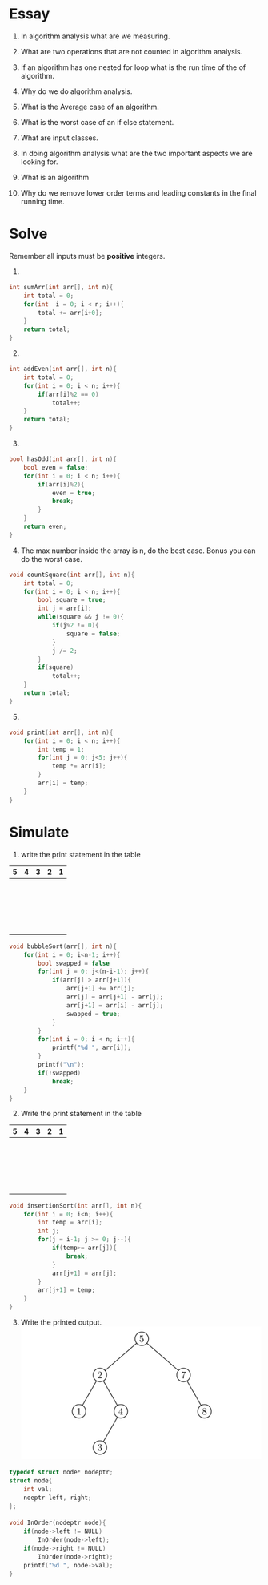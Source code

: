 # Essay
1. In algorithm analysis what are we measuring.

2. What are two operations that are not counted in algorithm analysis.

3. If an algorithm has one nested for loop 
what is the run time of the of algorithm.

4. Why do we do algorithm analysis.

5. What is the Average case of an algorithm.

6. What is the worst case of an if else statement.

7. What are input classes.

8. In doing algorithm analysis 
what are the two important aspects we are looking for.

9. What is an algorithm

10. Why do we remove lower order terms and leading constants in the final running time.

# Solve
Remember all inputs must be **positive** integers.

1.
```c
int sumArr(int arr[], int n){
    int total = 0;
    for(int  i = 0; i < n; i++){
        total += arr[i+0];
    }
    return total;
}
```
2.
```c
int addEven(int arr[], int n){
    int total = 0;
    for(int i = 0; i < n; i++){
        if(arr[i]%2 == 0)
            total++;
    }
    return total;
}
```
3.
```c
bool hasOdd(int arr[], int n){
    bool even = false;
    for(int i = 0; i < n; i++){
        if(arr[i]%2){
            even = true;
            break;
        }
    }
    return even;
}
```
4. The max number inside the array is n, do the best case.
Bonus you can do the worst case.
```c
void countSquare(int arr[], int n){
    int total = 0;
    for(int i = 0; i < n; i++){
        bool square = true;
        int j = arr[i];
        while(square && j != 0){
            if(j%2 != 0){
                square = false;
            }
            j /= 2;
        }
        if(square)
            total++;
    }
    return total;
}
```
5.
```c
void print(int arr[], int n){
    for(int i = 0; i < n; i++){
        int temp = 1; 
        for(int j = 0; j<5; j++){
            temp *= arr[i];
        }
        arr[i] = temp;
    }
}
```

# Simulate

1. write the print statement in the table 

|5|4|3|2|1|
|-|-|-|-|-|
|‎|‎|‎|‎|‎|
|‎|‎|‎|‎|‎|
|‎|‎|‎|‎|‎|
|‎|‎|‎|‎|‎|
|‎|‎|‎|‎|‎|
```c
void bubbleSort(arr[], int n){
    for(int i = 0; i<n-1; i++){
        bool swapped = false
        for(int j = 0; j<(n-i-1); j++){
            if(arr[j] > arr[j+1]){
                arr[j+1] += arr[j];
                arr[j] = arr[j+1] - arr[j];
                arr[j+1] = arr[i] - arr[j];
                swapped = true;
            }
        }
        for(int i = 0; i < n; i++){
            printf("%d ", arr[i]);
        }
        printf("\n");
        if(!swapped)
            break;
    }
}
```
2. Write the print statement in the table

|5|4|3|2|1|
|-|-|-|-|-|
|‎|‎|‎|‎|‎|
|‎|‎|‎|‎|‎|
|‎|‎|‎|‎|‎|
|‎|‎|‎|‎|‎|
|‎|‎|‎|‎|‎|

```c
void insertionSort(int arr[], int n){
    for(int i = 0; i<n; i++){
        int temp = arr[i];
        int j;
        for(j = i-1; j >= 0; j--){
            if(temp>= arr[j]){
                break;
            }
            arr[j+1] = arr[j];
        }
        arr[j+1] = temp;
    }
}
```
3. Write the printed output.
![BST_test](Images/BST_test.png)
```c
typedef struct node* nodeptr;
struct node{
    int val;
    noeptr left, right;
};

void InOrder(nodeptr node){
    if(node->left != NULL)
        InOrder(node->left);
    if(node->right != NULL)
        InOrder(node->right);
    printf("%d ", node->val);
}
```

